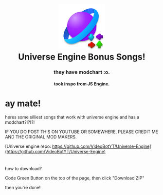 <h1 align="center">
  <br>
  <a href="https://github.com/uwenalil/Universe-Bonus-Songs"><img src="universe.png" alt="universe" width="150"></a>
  <br>
  <b>Universe Engine Bonus Songs!</b>
  <br>
</h1>
<h3 align="center">
  <b>
    they have modchart :o.
  </b>
</h3>
<h4 align="center">
  took inspo from JS Engine.
</h4>

# ay mate!

heres some silliest songs that work with universe engine and has a modchart?!?!?!

IF YOU DO POST THIS ON YOUTUBE OR SOMEWHERE, PLEASE CREDIT ME AND THE ORIGINAL MOD MAKERS.

[Universe engine repo: https://github.com/VideoBotYT/Universe-Engine](https://github.com/VideoBotYT/Universe-Engine)

#

how to download?

Code Green Button on the top of the page, then click "Download ZIP"

then you're done!
